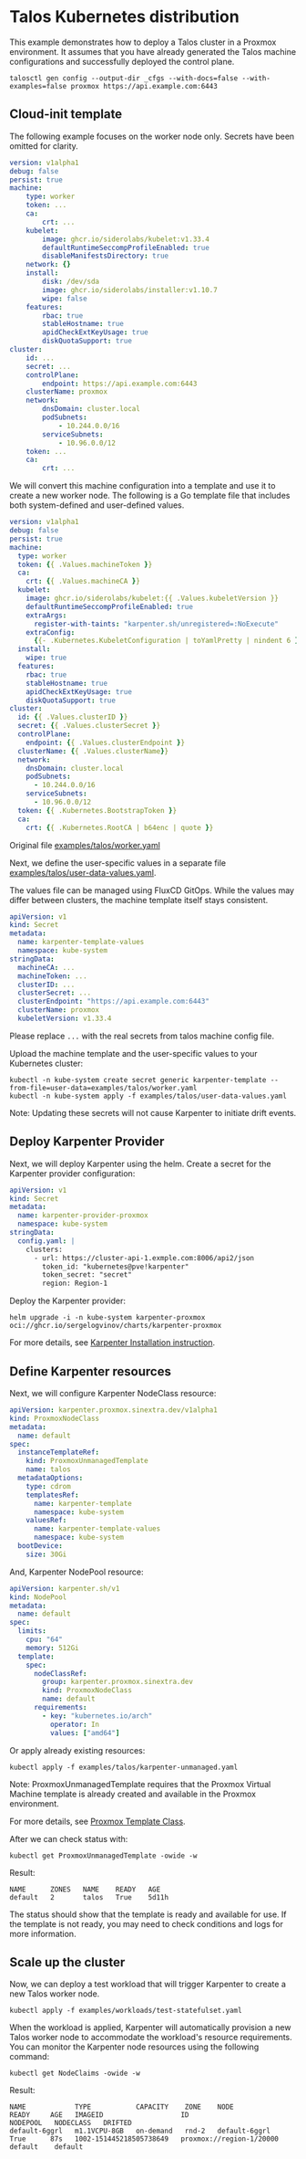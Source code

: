# Talos Kubernetes distribution

This example demonstrates how to deploy a Talos cluster in a Proxmox environment.
It assumes that you have already generated the Talos machine configurations and successfully deployed the control plane.

```shell
talosctl gen config --output-dir _cfgs --with-docs=false --with-examples=false proxmox https://api.example.com:6443
```

## Cloud-init template

The following example focuses on the worker node only.
Secrets have been omitted for clarity.

```yaml
version: v1alpha1
debug: false
persist: true
machine:
    type: worker
    token: ...
    ca:
        crt: ...
    kubelet:
        image: ghcr.io/siderolabs/kubelet:v1.33.4
        defaultRuntimeSeccompProfileEnabled: true
        disableManifestsDirectory: true
    network: {}
    install:
        disk: /dev/sda
        image: ghcr.io/siderolabs/installer:v1.10.7
        wipe: false
    features:
        rbac: true
        stableHostname: true
        apidCheckExtKeyUsage: true
        diskQuotaSupport: true
cluster:
    id: ...
    secret: ...
    controlPlane:
        endpoint: https://api.example.com:6443
    clusterName: proxmox
    network:
        dnsDomain: cluster.local
        podSubnets:
            - 10.244.0.0/16
        serviceSubnets:
            - 10.96.0.0/12
    token: ...
    ca:
        crt: ...
```

We will convert this machine configuration into a template and use it to create a new worker node.
The following is a Go template file that includes both system-defined and user-defined values.

```yaml
version: v1alpha1
debug: false
persist: true
machine:
  type: worker
  token: {{ .Values.machineToken }}
  ca:
    crt: {{ .Values.machineCA }}
  kubelet:
    image: ghcr.io/siderolabs/kubelet:{{ .Values.kubeletVersion }}
    defaultRuntimeSeccompProfileEnabled: true
    extraArgs:
      register-with-taints: "karpenter.sh/unregistered=:NoExecute"
    extraConfig:
      {{- .Kubernetes.KubeletConfiguration | toYamlPretty | nindent 6 }}
  install:
    wipe: true
  features:
    rbac: true
    stableHostname: true
    apidCheckExtKeyUsage: true
    diskQuotaSupport: true
cluster:
  id: {{ .Values.clusterID }}
  secret: {{ .Values.clusterSecret }}
  controlPlane:
    endpoint: {{ .Values.clusterEndpoint }}
  clusterName: {{ .Values.clusterName}}
  network:
    dnsDomain: cluster.local
    podSubnets:
      - 10.244.0.0/16
    serviceSubnets:
      - 10.96.0.0/12
  token: {{ .Kubernetes.BootstrapToken }}
  ca:
    crt: {{ .Kubernetes.RootCA | b64enc | quote }}
```

Original file [examples/talos/worker.yaml](/examples/talos/worker.yaml)

Next, we define the user-specific values in a separate file [examples/talos/user-data-values.yaml](/examples/talos/user-data-values.yaml).

The values file can be managed using FluxCD GitOps.
While the values may differ between clusters, the machine template itself stays consistent.

```yaml
apiVersion: v1
kind: Secret
metadata:
  name: karpenter-template-values
  namespace: kube-system
stringData:
  machineCA: ...
  machineToken: ...
  clusterID: ...
  clusterSecret: ...
  clusterEndpoint: "https://api.example.com:6443"
  clusterName: proxmox
  kubeletVersion: v1.33.4
```

Please replace `...` with the real secrets from talos machine config file.

Upload the machine template and the user-specific values to your Kubernetes cluster:

```shell
kubectl -n kube-system create secret generic karpenter-template --from-file=user-data=examples/talos/worker.yaml
kubectl -n kube-system apply -f examples/talos/user-data-values.yaml
```

Note: Updating these secrets will not cause Karpenter to initiate drift events.

## Deploy Karpenter Provider

Next, we will deploy Karpenter using the helm.
Create a secret for the Karpenter provider configuration:

```yaml
apiVersion: v1
kind: Secret
metadata:
  name: karpenter-provider-proxmox
  namespace: kube-system
stringData:
  config.yaml: |
    clusters:
      - url: https://cluster-api-1.exmple.com:8006/api2/json
        token_id: "kubernetes@pve!karpenter"
        token_secret: "secret"
        region: Region-1
```

Deploy the Karpenter provider:

```shell
helm upgrade -i -n kube-system karpenter-proxmox oci://ghcr.io/sergelogvinov/charts/karpenter-proxmox
```

For more details, see [Karpenter Installation instruction](/docs/install.md).

## Define Karpenter resources

Next, we will configure Karpenter NodeClass resource:

```yaml
apiVersion: karpenter.proxmox.sinextra.dev/v1alpha1
kind: ProxmoxNodeClass
metadata:
  name: default
spec:
  instanceTemplateRef:
    kind: ProxmoxUnmanagedTemplate
    name: talos
  metadataOptions:
    type: cdrom
    templatesRef:
      name: karpenter-template
      namespace: kube-system
    valuesRef:
      name: karpenter-template-values
      namespace: kube-system
  bootDevice:
    size: 30Gi
```

And, Karpenter NodePool resource:

```yaml
apiVersion: karpenter.sh/v1
kind: NodePool
metadata:
  name: default
spec:
  limits:
    cpu: "64"
    memory: 512Gi
  template:
    spec:
      nodeClassRef:
        group: karpenter.proxmox.sinextra.dev
        kind: ProxmoxNodeClass
        name: default
      requirements:
        - key: "kubernetes.io/arch"
          operator: In
          values: ["amd64"]
```

Or apply already existing resources:

```shell
kubectl apply -f examples/talos/karpenter-unmanaged.yaml
```

Note: ProxmoxUnmanagedTemplate requires that the Proxmox Virtual Machine template is already created and available in the Proxmox environment.

For more details, see [Proxmox Template Class](/docs/nodetemplateclass.md).

After we can check status with:

```shell
kubectl get ProxmoxUnmanagedTemplate -owide -w
```

Result:

```shell
NAME      ZONES   NAME    READY   AGE
default   2       talos   True    5d11h
```

The status should show that the template is ready and available for use.
If the template is not ready, you may need to check conditions and logs for more information.

## Scale up the cluster

Now, we can deploy a test workload that will trigger Karpenter to create a new Talos worker node.

```shell
kubectl apply -f examples/workloads/test-statefulset.yaml
```

When the workload is applied, Karpenter will automatically provision a new Talos worker node to accommodate the workload's resource requirements. You can monitor the Karpenter node resources using the following command:

```shell
kubectl get NodeClaims -owide -w
```

Result:

```shell
NAME            TYPE           CAPACITY    ZONE    NODE            READY     AGE   IMAGEID                   ID                         NODEPOOL   NODECLASS   DRIFTED
default-6ggrl   m1.1VCPU-8GB   on-demand   rnd-2   default-6ggrl   True      87s   1002-151445218505738649   proxmox://region-1/20000   default    default
```
